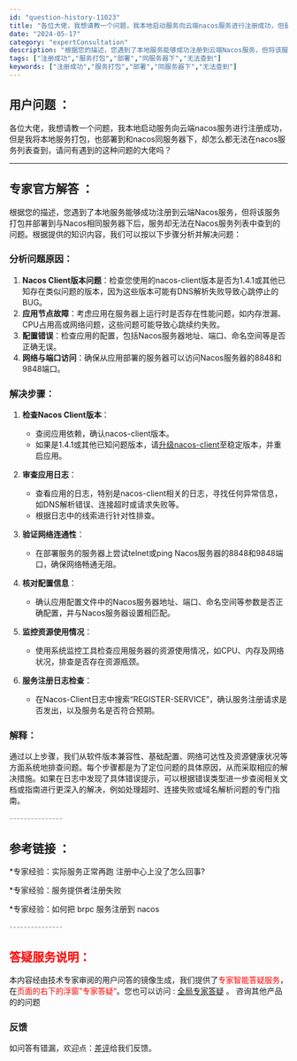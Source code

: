 ```yaml
---
id: "question-history-11023"
title: "各位大佬，我想请教一个问题，我本地启动服务向云端nacos服务进行注册成功，但是我将本地服务打包，也部署到"
date: "2024-05-17"
category: "expertConsultation"
description: "根据您的描述，您遇到了本地服务能够成功注册到云端Nacos服务，但将该服务打包并部署到与Nacos相同服务器下后，服务却无法在Nacos服务列表中查到的问题。根据提供的知识内容，我们可以按以下步骤分析并解决问题：### 分析问题原因：1. **Nacos Client版本问题**：检查您使用的nac"
tags: ["注册成功","服务打包","部署","同服务器下","无法查到"]
keywords: ["注册成功","服务打包","部署","同服务器下","无法查到"]
---
```


## 用户问题 ： 
 各位大佬，我想请教一个问题，我本地启动服务向云端nacos服务进行注册成功，但是我将本地服务打包，也部署到和nacos同服务器下，却怎么都无法在nacos服务列表查到，请问有遇到的这种问题的大佬吗？  

---------------
## 专家官方解答 ：

根据您的描述，您遇到了本地服务能够成功注册到云端Nacos服务，但将该服务打包并部署到与Nacos相同服务器下后，服务却无法在Nacos服务列表中查到的问题。根据提供的知识内容，我们可以按以下步骤分析并解决问题：

### 分析问题原因：

1. **Nacos Client版本问题**：检查您使用的nacos-client版本是否为1.4.1或其他已知存在类似问题的版本，因为这些版本可能有DNS解析失败导致心跳停止的BUG。
2. **应用节点故障**：考虑应用在服务器上运行时是否存在性能问题，如内存泄漏、CPU占用高或网络问题，这些问题可能导致心跳续约失败。
3. **配置错误**：检查应用的配置，包括Nacos服务器地址、端口、命名空间等是否正确无误。
4. **网络与端口访问**：确保从应用部署的服务器可以访问Nacos服务器的8848和9848端口。

### 解决步骤：

1. **检查Nacos Client版本**：
   - 查阅应用依赖，确认nacos-client版本。
   - 如果是1.4.1或其他已知问题版本，请[升级nacos-client](https://github.com/alibaba/nacos/releases)至稳定版本，并重启应用。

2. **审查应用日志**：
   - 查看应用的日志，特别是nacos-client相关的日志，寻找任何异常信息，如DNS解析错误、连接超时或请求失败等。
   - 根据日志中的线索进行针对性排查。

3. **验证网络连通性**：
   - 在部署服务的服务器上尝试telnet或ping Nacos服务器的8848和9848端口，确保网络畅通无阻。

4. **核对配置信息**：
   - 确认应用配置文件中的Nacos服务器地址、端口、命名空间等参数是否正确配置，并与Nacos服务器设置相匹配。

5. **监控资源使用情况**：
   - 使用系统监控工具检查应用服务器的资源使用情况，如CPU、内存及网络状况，排查是否存在资源瓶颈。

6. **服务注册日志检查**：
   - 在Nacos-Client日志中搜索“REGISTER-SERVICE”，确认服务注册请求是否发出，以及服务名是否符合预期。

### 解释：

通过以上步骤，我们从软件版本兼容性、基础配置、网络可达性及资源健康状况等方面系统地排查问题。每个步骤都是为了定位问题的具体原因，从而采取相应的解决措施。如果在日志中发现了具体错误提示，可以根据错误类型进一步查阅相关文档或指南进行更深入的解决，例如处理超时、连接失败或域名解析问题的专门指南。


<font color="#949494">---------------</font> 


## 参考链接 ：

*专家经验：实际服务正常再跑 注册中心上没了怎么回事? 
 
 *专家经验：服务提供者注册失败 
 
 *专家经验：如何把 brpc 服务注册到 nacos 


 <font color="#949494">---------------</font> 
 


## <font color="#FF0000">答疑服务说明：</font> 

本内容经由技术专家审阅的用户问答的镜像生成，我们提供了<font color="#FF0000">专家智能答疑服务</font>，在<font color="#FF0000">页面的右下的浮窗”专家答疑“</font>。您也可以访问 : [全局专家答疑](https://answer.opensource.alibaba.com/docs/intro) 。 咨询其他产品的的问题

### 反馈
如问答有错漏，欢迎点：[差评](https://ai.nacos.io/user/feedbackByEnhancerGradePOJOID?enhancerGradePOJOId=13712)给我们反馈。

